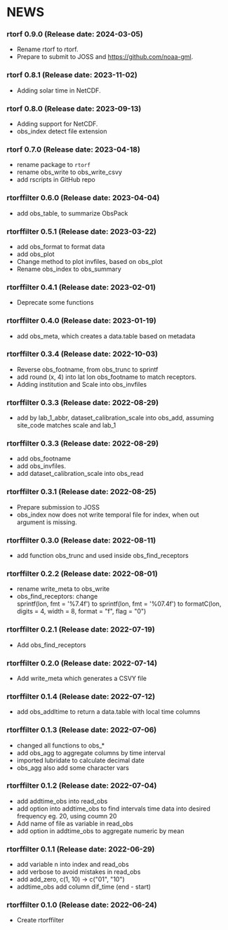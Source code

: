 NEWS
===========


### rtorf 0.9.0 (Release date: 2024-03-05)

- Rename rtorf to rtorf.
- Prepare to submit to JOSS and https://github.com/noaa-gml.


### rtorf 0.8.1 (Release date: 2023-11-02)

- Adding solar time in NetCDF.

### rtorf 0.8.0 (Release date: 2023-09-13)

- Adding support for NetCDF.
- obs_index detect file extension

### rtorf 0.7.0 (Release date: 2023-04-18)

- rename package to `rtorf`
- rename obs_write to obs_write_csvy
- add rscripts in GitHub repo

### rtorffilter 0.6.0 (Release date: 2023-04-04)

- add obs_table, to summarize ObsPack

### rtorffilter 0.5.1 (Release date: 2023-03-22)

- add obs_format to format data
- add obs_plot
- Change method to plot invfiles, based on obs_plot
- Rename obs_index to obs_summary

### rtorffilter 0.4.1 (Release date: 2023-02-01)

- Deprecate some functions

### rtorffilter 0.4.0 (Release date: 2023-01-19)

- add obs_meta, which creates a data.table based on metadata


### rtorffilter 0.3.4 (Release date: 2022-10-03)

- Reverse obs_footname, from obs_trunc to sprintf
- add round (x, 4) into lat lon obs_footname to match receptors.
- Adding institution and Scale into obs_invfiles

### rtorffilter 0.3.3 (Release date: 2022-08-29)

- add by lab_1_abbr, dataset_calibration_scale into obs_add, assuming site_code matches scale and lab_1

### rtorffilter 0.3.3 (Release date: 2022-08-29)

- add obs_footname
- add obs_invfiles.
- add dataset_calibration_scale into obs_read


### rtorffilter 0.3.1 (Release date: 2022-08-25)

- Prepare submission to JOSS
- obs_index now does not write temporal file for index,
when out argument is missing. 

### rtorffilter 0.3.0 (Release date: 2022-08-11)

- add function obs_trunc and used inside obs_find_receptors

### rtorffilter 0.2.2 (Release date: 2022-08-01)

- rename write_meta to obs_write
- obs_find_receptors: change  
  sprintf(lon, fmt = '%7.4f') to 
   sprintf(lon, fmt = '%07.4f')  to
  formatC(lon, digits = 4, width = 8, format = "f", flag = "0")


### rtorffilter 0.2.1 (Release date: 2022-07-19)

- Add obs_find_receptors

### rtorffilter 0.2.0 (Release date: 2022-07-14)

- Add write_meta which generates a CSVY file

### rtorffilter 0.1.4 (Release date: 2022-07-12)

- add obs_addltime to return a data.table with local time columns

### rtorffilter 0.1.3 (Release date: 2022-07-06)

- changed all functions to obs_*
- add obs_agg to aggregate columns by time interval
- imported lubridate to calculate decimal date
- obs_agg also add some character vars


### rtorffilter 0.1.2 (Release date: 2022-07-04)

- add addtime_obs into read_obs
- add option into addtime_obs to find intervals
time data into desired frequency
eg. 20, using coumn 20
- Add name of file as variable in read_obs
- add option in addtime_obs to aggregate numeric by mean

### rtorffilter 0.1.1 (Release date: 2022-06-29)

- add variable n into index and read_obs
- add verbose to avoid mistakes in read_obs
- add add_zero,  c(1, 10) -> c("01", "10")
- addtime_obs add column dif_time (end - start)


### rtorffilter 0.1.0 (Release date: 2022-06-24)

- Create rtorffilter
